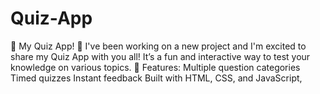 # Quiz-App
🎉 My Quiz App! 🎉 I've been working on a new project and I'm excited to share my Quiz App with you all! It’s a fun and interactive way to test your knowledge on various topics. 🔹 Features: Multiple question categories Timed quizzes Instant feedback Built with HTML, CSS, and JavaScript, 
